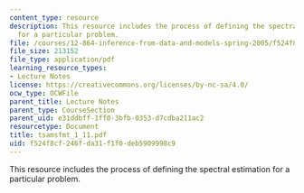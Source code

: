 ```yaml
---
content_type: resource
description: This resource includes the process of defining the spectral estimation
  for a particular problem.
file: /courses/12-864-inference-from-data-and-models-spring-2005/f524f8cf246fda31f1f0deb5909998c9_tsamsfmt_1_11.pdf
file_size: 213152
file_type: application/pdf
learning_resource_types:
- Lecture Notes
license: https://creativecommons.org/licenses/by-nc-sa/4.0/
ocw_type: OCWFile
parent_title: Lecture Notes
parent_type: CourseSection
parent_uid: e31ddbff-1ff0-3bfb-0353-d7cdba211ac2
resourcetype: Document
title: tsamsfmt_1_11.pdf
uid: f524f8cf-246f-da31-f1f0-deb5909998c9
---
```

This resource includes the process of defining the spectral estimation for a particular problem.